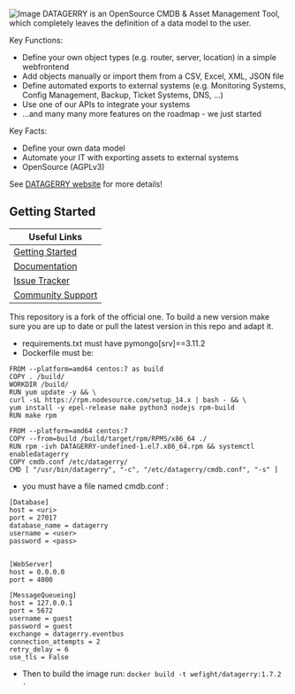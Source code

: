 ![Image](app/src/assets/img/datagerry_logo.svg)
DATAGERRY is an OpenSource CMDB & Asset Management Tool, which completely leaves the definition of a data model to the user.

Key Functions:
* Define your own object types (e.g. router, server, location) in a simple webfrontend
* Add objects manually or import them from a CSV, Excel, XML, JSON file
* Define automated exports to external systems (e.g. Monitoring Systems, Config Management, Backup, Ticket Systems, DNS, ...)
* Use one of our APIs to integrate your systems
* ...and many many more features on the roadmap - we just started

Key Facts:
* Define your own data model
* Automate your IT with exporting assets to external systems
* OpenSource (AGPLv3)

See [DATAGERRY website](https://www.datagerry.com) for more details!


## Getting Started
|Useful Links |
|-----|
|[Getting Started](https://www.datagerry.com) |
|[Documentation](https://docs.datagerry.com)|
|[Issue Tracker](https://issues.datagerry.com)|
|[Community Support](https://community.datagerry.com)|

This repository is a fork of the official one. To build a new version make sure you are up to date or pull the latest version in this repo and adapt it.
 - requirements.txt must have pymongo[srv]==3.11.2
 - Dockerfile must be:
 ```
FROM --platform=amd64 centos:7 as build
COPY . /build/
WORKDIR /build/
RUN yum update -y && \
curl -sL https://rpm.nodesource.com/setup_14.x | bash - && \
yum install -y epel-release make python3 nodejs rpm-build
RUN make rpm

FROM --platform=amd64 centos:7
COPY --from=build /build/target/rpm/RPMS/x86_64 ./
RUN rpm -ivh DATAGERRY-undefined-1.el7.x86_64.rpm && systemctl enabledatagerry
COPY cmdb.conf /etc/datagerry/
CMD [ "/usr/bin/datagerry", "-c", "/etc/datagerry/cmdb.conf", "-s" ]
 ```

- you must have a file named cmdb.conf : 
```
[Database]
host = <uri>
port = 27017
database_name = datagerry
username = <user>
password = <pass>


[WebServer]
host = 0.0.0.0
port = 4000

[MessageQueueing]
host = 127.0.0.1
port = 5672
username = guest
password = guest
exchange = datagerry.eventbus
connection_attempts = 2
retry_delay = 6
use_tls = False
```
 - Then to build the image run: ```docker build -t wefight/datagerry:1.7.2 .```